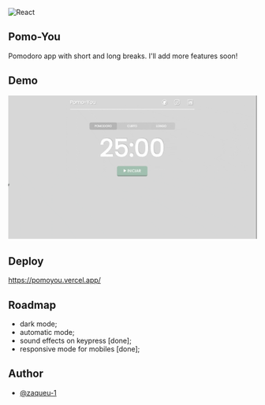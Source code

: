 
![React](https://camo.githubusercontent.com/ab4c3c731a174a63df861f7b118d6c8a6c52040a021a552628db877bd518fe84/68747470733a2f2f696d672e736869656c64732e696f2f62616467652f72656163742d2532333230323332612e7376673f7374796c653d666f722d7468652d6261646765266c6f676f3d7265616374266c6f676f436f6c6f723d253233363144414642)

## Pomo-You
Pomodoro app with short and long breaks. I'll add more features soon!

## Demo
![demo](https://github.com/zaqueu-1/pomoyou/blob/main/chrome-capture-2023-0-26.gif)

## Deploy
https://pomoyou.vercel.app/


## Roadmap
- dark mode;
- automatic mode;
- sound effects on keypress [done];
- responsive mode for mobiles [done];

## Author
- [@zaqueu-1](https://www.github.com/zaqueu-1)


